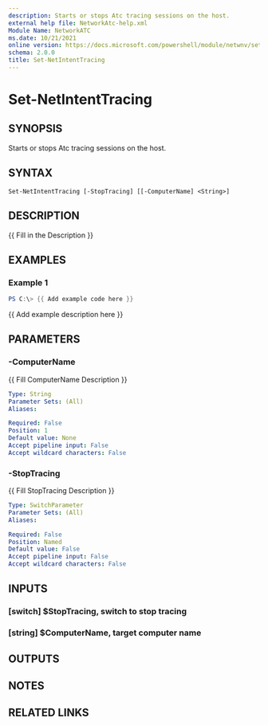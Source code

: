 ```yaml
---
description: Starts or stops Atc tracing sessions on the host.
external help file: NetworkAtc-help.xml
Module Name: NetworkATC
ms.date: 10/21/2021
online version: https://docs.microsoft.com/powershell/module/netwnv/set-netintenttracing?view=windowsserver2022-ps&wt.mc_id=ps-gethelp
schema: 2.0.0
title: Set-NetIntentTracing
---
```


# Set-NetIntentTracing

## SYNOPSIS
Starts or stops Atc tracing sessions on the host.

## SYNTAX

```
Set-NetIntentTracing [-StopTracing] [[-ComputerName] <String>]
```

## DESCRIPTION
{{ Fill in the Description }}

## EXAMPLES

### Example 1
```powershell
PS C:\> {{ Add example code here }}
```

{{ Add example description here }}

## PARAMETERS

### -ComputerName
{{ Fill ComputerName Description }}

```yaml
Type: String
Parameter Sets: (All)
Aliases:

Required: False
Position: 1
Default value: None
Accept pipeline input: False
Accept wildcard characters: False
```

### -StopTracing
{{ Fill StopTracing Description }}

```yaml
Type: SwitchParameter
Parameter Sets: (All)
Aliases:

Required: False
Position: Named
Default value: False
Accept pipeline input: False
Accept wildcard characters: False
```

## INPUTS

### [switch] $StopTracing, switch to stop tracing
### [string] $ComputerName, target computer name
## OUTPUTS

## NOTES

## RELATED LINKS

